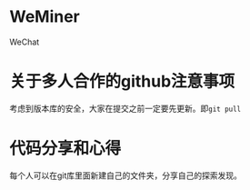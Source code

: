 # WeMiner
WeChat

# 关于多人合作的github注意事项
考虑到版本库的安全，大家在提交之前一定要先更新。即`git pull`


# 代码分享和心得
每个人可以在git库里面新建自己的文件夹，分享自己的探索发现。

